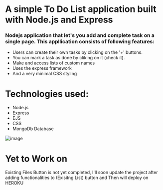 <h1>A simple To Do List application built with Node.js and Express </h1>

<h3>Nodejs application that let's you add and complete task on a single page. This appllication consists of following features:</h3>
<ul>
<li>Users can create their own tasks by clicking on the '+' buttons.</li>

<li>You can mark a task as done by cliking on it (check it).</li>

<li>Make and access lists of custom names</li>

<li>Uses the express framework</li>

<li>And a very minimal CSS styling</li>
</ul>
<h1>Technologies used:</h1>
<ul>
<li>Node.js</li>

<li>Express</li>

<li>EJS</li>

<li>CSS</li>

<li>MongoDb Database</li>
</ul>

![image](https://user-images.githubusercontent.com/83396897/171144613-3c31af4e-49cc-4405-be64-a6df0b6ec4b6.png)

<h1>Yet to Work on</h1>
<p>Existing Files Button is not yet completed, I'll soon update the project after adding functionalities to (Exisitng List) button and Then will deploy on HEROKU</p>
